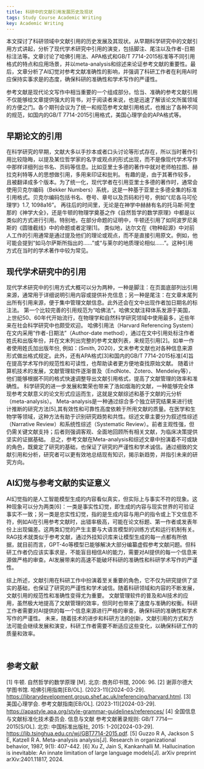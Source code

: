 ```yaml
---
title: 科研中的文献引用发展历史及现状
tags: Study Course Academic Writing
key: Academic Writing
---
```


本文探讨了科研领域中文献引用的历史发展及其现状。从早期科学研究中的文献引用方式讲起，分析了现代学术研究中引用的演变，包括脚注、尾注以及作者-日期标注法等。文章讨论了哈佛引用法、APA格式和GB/T 7714-2015标准等不同引用格式的特点和应用场景，并以meta-analysis和综述来论证参考文献的重要性。最后，文章分析了AI幻觉对参考文献准确性的影响，并强调了科研工作者在利用AI时应保持实事求是的态度，确保科研的准确性和学术写作的严谨性。

<!--more-->


参考文献是现代论文写作中相当重要的一个组成部分。恰当、准确的参考文献引用不仅能够给文章提供强大的背书，对于阅读者来说，也是迅速了解该论文所属领域的方便之门。各个期刊会议为了统一和规范参考文献引用格式，也推出了各种不同的规范，如国内的GB/T 7714-2015引用格式，美国心理学会的APA格式等。

## 早期论文的引用

在科学研究的早期，文献大多以手抄本或者口头讨论等形式存在，所以当时著作引用比较隐晦，以提及某位哲学家的名字或观点的形式出现，而不是像现代学术写作中那样详细列出书名、页码等信息。比如亚里士多德的著作中就对老师柏拉图、赫拉克利特等人的思想做引用，多用来印证和批判。
有趣的是，由于其著作较多，且被翻译成多个版本。为了统一化，现代学者在引用亚里士多德的著作时，通常会使用贝克尔编码（Bekker Numbers）系统，这是一种基于亚里士多德全集的标准引用格式。贝克尔编码包括书名、卷号、章号以及页码和行号，例如“《尼各马可伦理学》1.7, 1098a16”。
再往后的时间里，无论是在神学中赫赫有名的托马斯·阿奎那的《神学大全》，还是牛顿的物理学奠基之作《自然哲学的数学原理》中都是以类似的方式进行引用。特别地，在部分命题的证明中，牛顿还引用了如阿波罗尼奥斯的《圆锥截线》中的命题或者定理[1]。
类似地，达尔文在《物种起源》中对前人工作的引用通常是通过提及他们的理论或观点，而不是直接引用原文。例如，他可能会提到“如马尔萨斯所指出的……”或“与莱尔的地质理论相似……”。这种引用方式在当时的学术著作中较为常见。

## 现代学术研究中的引用

现代学术研究中的引用方式大概可以分为两种，一种是脚注：在页面底部列出引用来源，通常用于详细说明引用内容或提供补充信息；另一种是尾注：在文章末尾列出所有引用来源，便于集中管理文献信息。此外还会在文中出现作者加日期名的标注法。
第一个比较完善的引用规范为“哈佛法”。哈佛文献注释体系发源于美国，上世纪50、60年代开始流行，在物理学和自然科学研究领域中使用最多，近些年来在社会科学研究中也颇受欢迎。
哈佛引用法（Harvard Referencing System）在文内采用“作者-日期法”（Author-date method），通过在文中引用处标注作者姓氏和出版年份，并在文末列出完整的参考文献列表，来规范引用[2]。如单一作者使用姓氏加出版年份, 例如：(Smith, 2020)，文末参考文献也对各种信息来源形式做出格式规定。此外，还有APA格式[3]和国内的GB/T 7714-2015标准[4]旨在提高学术写作的规范性和可读性，也帮助读者更方便地查找原始文献。
随着计算机技术的发展，文献管理软件逐渐普及（EndNote、Zotero、Mendeley等），他们能够根据不同的格式快速调整导出文献引用格式，提高了文献管理的效率和准确性。
科学研究的进一步发展和繁荣也带来了浩如烟海的文献，一种能够完全体现参考文献意义的论文形式应运而生，这就是文献综述和基于文献的元分析（meta-analysis）。
Meta-analysis是一种通过综合多个独立研究结果来进行统计推断的研究方法[5],其有效性和可靠性高度依赖于所用文献的质量。在医学和生物学等领域，这种方法有助于识别研究趋势和共性。综述文章主要分为叙述性综述（Narrative Review）和系统性综述（Systematic Review）。前者主观性强，但仍需关键文献支持；后者则强调客观、全面地回顾所有相关文献，为临床决策提供坚实的证据基础。
总之，参考文献在Meta-analysis和综述文章中扮演着不可或缺的角色，既奠定了研究的基础，也保证了研究的严谨性和学术诚信。通过细致的文献引用和分析，研究者可以更有效地总结现有知识，揭示新趋势，并指引未来的研究方向。

## AI幻觉与参考文献的实证意义

AI幻觉指的是人工智能模型生成的内容看似真实，但实际上与事实不符的现象。这种现象可以分为两类[6]：一类是事实性幻觉，即生成的内容与现实世界的可验证事实不一致；另一类是忠实性幻觉，指的是生成内容与用户的指令或上下文信息不符，例如AI在引用参考文献时，出错率极高，可能在论文标题、第一作者或发表年份上出现偏差。这两类幻觉的产生主要与大语言模型的训练方式和运行机制有关。
RAG技术就类似于参考文献，通过外挂知识库来让模型生成的每一点都有所依据，就目前而言，GPT-4o等模型已能够解决大部分编纂虚假参考文献问题。但科研工作者仍应该实事求是，不能盲目相信AI的能力，需要对AI提供的每一个信息来源做严格的审查。AI发展带来的高速不能破坏科研的准确性和科研学术写作的严谨性。

综上所述，文献引用在科研工作中扮演着至关重要的角色，它不仅为研究提供了坚实的基础，也保证了研究的严谨性和学术诚信。随着科研领域和内容的不断发展，文献引用的规范性和准确性变得尤为重要。
文献管理软件的普及和AI技术的应用，虽然极大地提高了文献管理的效率，但同时也带来了速度与准确的权衡。科研工作者需要对AI提供的每一个信息来源进行严格的审查，确保科研的准确性和学术写作的严谨性。
未来，随着技术的进步和科研方法的创新，文献引用的方式和方法可能会继续发展和演变，科研工作者需要不断适应这些变化，以确保科研工作的质量和效率。




 
## 参考文献
[1] 牛顿. 自然哲学的数学原理 [M]. 北京: 商务印书馆, 2006: 96.
[2] 谢菲尔德大学图书馆. 哈佛引用指南[EB/OL]. (2023-11)[2024-03-29]. https://librarydevelopment.group.shef.ac.uk/referencing/harvard.html. [3] 美国心理学会. 参考文献指南[EB/OL]. (2023-11)[2024-03-29]. https://apastyle.apa.org/style-grammar-guidelines/references/
[4] 全国信息与文献标准化技术委员会. 信息与文献 参考文献著录规则: GB/T 7714—2015[S/OL]. 北京: 中国标准出版社, 2015: 1-20[2024-03-29]. https://lib.tsinghua.edu.cn/wj/GBT7714-2015.pdf.
[5] Guzzo R A, Jackson S E, Katzell R A. Meta-analysis analysis[J]. Research in organizational behavior, 1987, 9(1): 407-442.
[6] Xu Z, Jain S, Kankanhalli M. Hallucination is inevitable: An innate limitation of large language models[J]. arXiv preprint arXiv:2401.11817, 2024.
